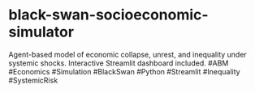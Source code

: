 # black-swan-socioeconomic-simulator
Agent-based model of economic collapse, unrest, and inequality under systemic shocks. Interactive Streamlit dashboard included. #ABM #Economics #Simulation #BlackSwan #Python #Streamlit #Inequality #SystemicRisk
